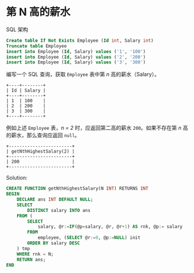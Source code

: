 # 第 N 高的薪水

SQL 架构
```sql
Create table If Not Exists Employee (Id int, Salary int)
Truncate table Employee
insert into Employee (Id, Salary) values ('1', '100')
insert into Employee (Id, Salary) values ('2', '200')
insert into Employee (Id, Salary) values ('3', '300')
```

编写一个 SQL 查询，获取 `Employee` 表中第 *n* 高的薪水（Salary）。

```
+----+--------+
| Id | Salary |
+----+--------+
| 1  | 100    |
| 2  | 200    |
| 3  | 300    |
+----+--------+
```

例如上述 `Employee` 表，*n = 2* 时，应返回第二高的薪水 `200`。如果不存在第 *n* 高的薪水，那么查询应返回 `null`。

```
+------------------------+
| getNthHighestSalary(2) |
+------------------------+
| 200                    |
+------------------------+
```

Solution: 
```sql
CREATE FUNCTION getNthHighestSalary(N INT) RETURNS INT
BEGIN
    DECLARE ans INT DEFAULT NULL;  
    SELECT 
        DISTINCT salary INTO ans
    FROM (
        SELECT 
            salary, @r:=IF(@p=salary, @r, @r+1) AS rnk, @p:= salary 
        FROM  
            employee, (SELECT @r:=0, @p:=NULL) init 
        ORDER BY salary DESC
    ) tmp
    WHERE rnk = N;
    RETURN ans;
END
```
